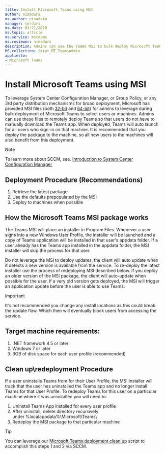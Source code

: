 ```yaml
---
title: Install Microsoft Teams using MSI
author: ninadara
ms.author: ninadara
manager: serdars
ms.date: 03/21/2018
ms.topic: article
ms.service: msteams
ms.reviewer: ninadara
description: Admins can use the Teams MSI to bulk deploy Microsoft Teams to select users or computers.
MS.collection: Strat_MT_TeamsAdmin
appliesto: 
- Microsoft Teams
---
```


Install Microsoft Teams using MSI
===========================================

To leverage System Center Configuration Manager, or Group Policy, or any 3rd party distribution mechanisms for broad deployment, Microsoft has provided MSI files (both [32-bit](http://aka.ms/teams32bitmsi) and [64-bit](http://aka.ms/teams64bitmsi)) for admins to leverage during bulk deployment of Microsoft Teams to select users or machines. Admins can use these files to remotely deploy Teams so that users do not have to manually download the Teams app. When deployed, Teams will auto launch for all users who sign-in on that machine. It is recommended that you deploy the package to the machine, so all new users to the machines will also benefit from this deployment. 
 
> [!Note] 
> To learn more about SCCM, see. [Introduction to System Center Configuration Manager](https://docs.microsoft.com/sccm/core/understand/introduction)

## Deployment Procedure (Recommendations)
1. Retrieve the latest package
2. Use the defaults prepopulated by the MSI
3. Deploy to machines when possible

## How the Microsoft Teams MSI package works

The Teams MSI will place an installer in Program Files. Whenever a user signs into a new Windows User Profile, the installer will be launched and a copy of Teams application will be installed in that user's appdata folder. If a user already has the Teams app installed in the appdata folder, the MSI installer will skip the process for that user.

Do not leverage the MSI to deploy updates, the client will auto update when it detects a new version is available from the service. To re-deploy the latest installer use the process of redeploying MSI described below. If you deploy an older version of the MSI package, the client will auto-update when possible for the user. If a very old version gets deployed, the MSI will trigger an application update before the user is able to use Teams. 

> [!Important] 
> It's not recommended you change any install locations as this could break the update flow. Which then will eventually block users from accessing the service. 


## Target machine requirements:

1. .NET framework 4.5 or later
2. Windows 7 or later
2. 3GB of disk space for each user profile (recommended)

## Clean up\redeployment Procedure
If a user uninstalls Teams from for their User Profile, the MSI installer will track that the user has uninstalled the Teams app and no longer install Teams for that User Profile. To redeploy Teams for this user on a particular machine where it was uninstalled you will need to:

1. Uninstall Teams App installed for every user profile 
2. After uninstall, delete directory recursively under %localappdata%\Microsoft\Teams\ 
3. Redeploy the MSI package to that particular machine

> [!TIP] 
> You can leverage our [Microsoft Teams deployment clean up](.\scripts\Powershell-script-teams-deployment-clean-up.md) script to accomplish this steps 1 and 2 via SCCM. 								

